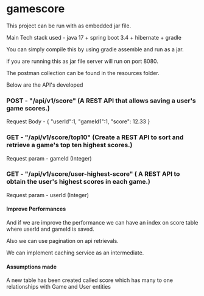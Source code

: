 # gamescore

This project can be run with as embedded jar file.

Main Tech stack used - java 17 + spring boot 3.4 + hibernate + gradle

You can simply compile this by using gradle assemble and run as a  jar.

if you are running this as jar file server will run on port 8080.

The postman collection can be found in the resources folder.

Below are the API's developed

### POST - "/api/v1/score" (A REST API that allows saving a user's game scores.)
Request Body - {
"userId":1,
"gameId1":1,
"score": 12.33
}

### GET - "/api/v1/score/top10" (Create a REST API to sort and retrieve a game's top ten highest scores.)
Request param - gameId (Integer)

### GET - "/api/v1/score/user-highest-score" ( A REST API to obtain the user's highest scores in each game.)
Request param - userId (Integer)

####  Improve Performances
And if we are improve the performance we can have an index on score table where userId and gameId is saved. 

Also we can use pagination on api retrievals.

We can implement caching service as an intermediate.

#### Assumptions made

A new table has been created called score which has many to one relationships with Game and User entities 
